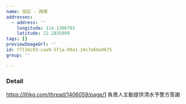 ```yaml
---
name: 加記 - 西環
addresses:
  - address: ''
    longitude: 114.1306703
    latitude: 22.2835999
tags: []
previewImageUrl: ''
id: f713dc93-cae9-5f1a-99a1-24c7a6ba9675
group: ''

---
```

### Detail
https://lihkg.com/thread/1406059/page/1
負責人主動提供清水予警方答謝
